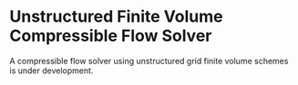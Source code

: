 # Unstructured Finite Volume Compressible Flow Solver
A compressible flow solver using unstructured grid finite volume schemes is under development.
